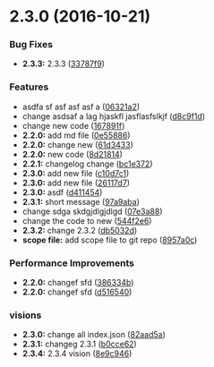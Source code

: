 <a name="2.3.0"></a>
# 2.3.0 (2016-10-21)


### Bug Fixes

* **2.3.3:** 2.3.3 ([33787f9](https://github.com/andy521zhufuli/testGit/commit/33787f9))


### Features

* asdfa sf asf asf asf a ([06321a2](https://github.com/andy521zhufuli/testGit/commit/06321a2))
* change asdsaf a lag hjaskfl jasflasfslkjf ([d8c9f1d](https://github.com/andy521zhufuli/testGit/commit/d8c9f1d))
* change new code ([167891f](https://github.com/andy521zhufuli/testGit/commit/167891f))
* **2.2.0:** add md file ([0e55886](https://github.com/andy521zhufuli/testGit/commit/0e55886))
* **2.2.0:** change new ([61d3433](https://github.com/andy521zhufuli/testGit/commit/61d3433))
* **2.2.0:** new code ([8d21814](https://github.com/andy521zhufuli/testGit/commit/8d21814))
* **2.2.1:** changelog change ([bc1e372](https://github.com/andy521zhufuli/testGit/commit/bc1e372))
* **2.3.0:** add new file ([c10d7c1](https://github.com/andy521zhufuli/testGit/commit/c10d7c1))
* **2.3.0:** add new file ([26117d7](https://github.com/andy521zhufuli/testGit/commit/26117d7))
* **2.3.0:** asdf ([d411454](https://github.com/andy521zhufuli/testGit/commit/d411454))
* **2.3.1:** short message ([97a9aba](https://github.com/andy521zhufuli/testGit/commit/97a9aba))
* change sdga skdgjdlgjdlgd ([07e3a88](https://github.com/andy521zhufuli/testGit/commit/07e3a88))
* change the code to new ([544f2e6](https://github.com/andy521zhufuli/testGit/commit/544f2e6))
* **2.3.2:** change 2.3.2 ([db5032d](https://github.com/andy521zhufuli/testGit/commit/db5032d))
* **scope file:** add scope file to git repo ([8957a0c](https://github.com/andy521zhufuli/testGit/commit/8957a0c))


### Performance Improvements

* **2.2.0:** changef sfd ([386334b](https://github.com/andy521zhufuli/testGit/commit/386334b))
* **2.2.0:** changef sfd ([d516540](https://github.com/andy521zhufuli/testGit/commit/d516540))


### visions

* **2.3.0:** change all index.json ([82aad5a](https://github.com/andy521zhufuli/testGit/commit/82aad5a))
* **2.3.1:** changeg 2.3.1 ([b0cce62](https://github.com/andy521zhufuli/testGit/commit/b0cce62))
* **2.3.4:** 2.3.4 vision ([8e9c946](https://github.com/andy521zhufuli/testGit/commit/8e9c946))



